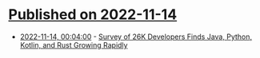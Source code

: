 # [Published on 2022-11-14](index.md)

* [2022-11-14, 00:04:00](https://developers.slashdot.org/story/22/11/13/2340221/survey-of-26k-developers-finds-java-python-kotlin-and-rust-growing-rapidly?utm_source=rss1.0mainlinkanon&utm_medium=feed) - [Survey of 26K Developers Finds Java, Python, Kotlin, and Rust Growing Rapidly](https://developers.slashdot.org/story/22/11/13/2340221/survey-of-26k-developers-finds-java-python-kotlin-and-rust-growing-rapidly?utm_source=rss1.0mainlinkanon&utm_medium=feed)
